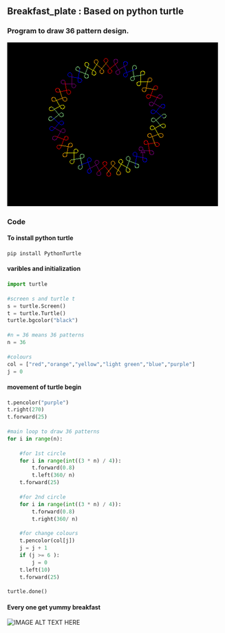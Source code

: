 ## Breakfast_plate : Based on python turtle
### Program to draw 36 pattern design.
![breakfast](https://github.com/Sid672/Breakfast_plate/blob/main/breakfast.PNG)
### Code
#### To install python turtle 
```pyhton 
pip install PythonTurtle
```
#### varibles and initialization
```python
import turtle

#screen s and turtle t
s = turtle.Screen()
t = turtle.Turtle()
turtle.bgcolor("black")

#n = 36 means 36 patterns
n = 36

#colours
col = ["red","orange","yellow","light green","blue","purple"]
j = 0
```
#### movement of turtle begin
```python
t.pencolor("purple")
t.right(270)
t.forward(25)

#main loop to draw 36 patterns
for i in range(n):

    #for 1st circle
    for i in range(int((3 * n) / 4)):
        t.forward(0.8)
        t.left(360/ n)
    t.forward(25)

    #for 2nd circle
    for i in range(int((3 * n) / 4)):
        t.forward(0.8)
        t.right(360/ n)

    #for change colours
    t.pencolor(col[j])
    j = j + 1
    if (j >= 6 ):
        j = 0
    t.left(10)
    t.forward(25)

turtle.done()
```
#### Every one get yummy breakfast
![IMAGE ALT TEXT HERE](https://img.youtube.com/vi/8EJ3zbKTWQ8/0.jpg)

